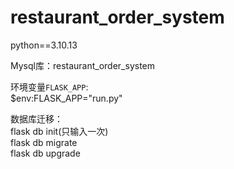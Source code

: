 # restaurant_order_system

python==3.10.13  

Mysql库：restaurant_order_system  

环境变量`FLASK_APP`:  
    $env:FLASK_APP="run.py"

数据库迁移：  
flask db init(只输入一次)  
flask db migrate  
flask db upgrade  